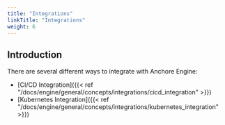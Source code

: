 ```yaml
---
title: "Integrations"
linkTitle: "Integrations"
weight: 6
---
```


## Introduction

There are several different ways to integrate with Anchore Engine:

- [CI/CD Integration]({{< ref "/docs/engine/general/concepts/integrations/cicd_integration" >}})
- [Kubernetes Integration]({{< ref "/docs/engine/general/concepts/integrations/kubernetes_integration" >}})